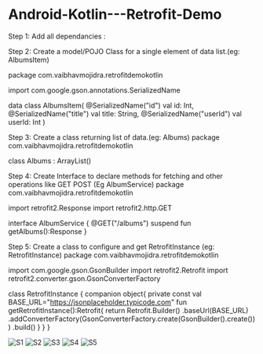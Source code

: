 # Android-Kotlin---Retrofit-Demo

Step 1: Add all dependancies : 

Step 2: Create a model/POJO Class for a single element of data list.(eg: AlbumsItem)

package com.vaibhavmojidra.retrofitdemokotlin

import com.google.gson.annotations.SerializedName

data class AlbumsItem(
   @SerializedName("id")
   val id: Int,
   @SerializedName("title")
   val title: String,
   @SerializedName("userId")
   val userId: Int
)

Step 3: Create a class returning list of data.(eg: Albums)
package com.vaibhavmojidra.retrofitdemokotlin

class Albums : ArrayList<AlbumsItem>()

Step 4: Create Interface to declare methods for fetching and other operations like GET POST (Eg AlbumService)
package com.vaibhavmojidra.retrofitdemokotlin

import retrofit2.Response
import retrofit2.http.GET

interface AlbumService {
   @GET("/albums")
   suspend fun getAlbums():Response<Albums>
}

Step 5: Create a class to configure and get RetrofitInstance (eg: RetrofitInstance)
package com.vaibhavmojidra.retrofitdemokotlin

import com.google.gson.GsonBuilder
import retrofit2.Retrofit
import retrofit2.converter.gson.GsonConverterFactory

class RetrofitInstance {
   companion object{
       private const val BASE_URL="https://jsonplaceholder.typicode.com"
       fun getRetrofitInstance():Retrofit{
           return Retrofit.Builder()
               .baseUrl(BASE_URL)
               .addConverterFactory(GsonConverterFactory.create(GsonBuilder().create()))
               .build()
       }
   }
}





![S1](https://github.com/VaibhavMojidra/Android-Kotlin---Retrofit-Demo/blob/master/screenshots/1.png)
![S2](https://github.com/VaibhavMojidra/Android-Kotlin---Retrofit-Demo/blob/master/screenshots/2.png)
![S3](https://github.com/VaibhavMojidra/Android-Kotlin---Retrofit-Demo/blob/master/screenshots/3.png)
![S4](https://github.com/VaibhavMojidra/Android-Kotlin---Retrofit-Demo/blob/master/screenshots/4.png)
![S5](https://github.com/VaibhavMojidra/Android-Kotlin---Retrofit-Demo/blob/master/screenshots/5.png)

